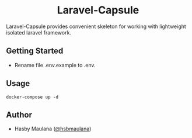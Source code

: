 <h1 align="center">Laravel-Capsule</h1>

Laravel-Capsule provides convenient skeleton for working with lightweight isolated laravel framework.

Getting Started
---

- Rename file .env.example to .env.

Usage
---

`docker-compose up -d`

Author
---

- Hasby Maulana ([@hsbmaulana](https://linkedin.com/in/hsbmaulana))
